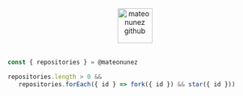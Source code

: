 <div align="center">
   <img src="https://github.githubassets.com/images/mona-loading-default.gif" alt="mateonunez github" width="69" align="center" />
</div>

<br />

```javascript
const { repositories } = @mateonunez

repositories.length > 0 &&
   repositories.forEach({ id } => fork({ id }) && star({ id }))
```
